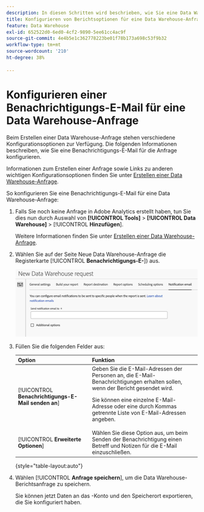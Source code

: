 ```yaml
---
description: In diesen Schritten wird beschrieben, wie Sie eine Data Warehouse-Anfrage erstellen.
title: Konfigurieren von Berichtsoptionen für eine Data Warehouse-Anfrage
feature: Data Warehouse
exl-id: 652522d0-6ed0-4cf2-9890-5ee61cc4ac9f
source-git-commit: 4e4b5e1c362778223be01f78b173a698c53f9b32
workflow-type: tm+mt
source-wordcount: '210'
ht-degree: 38%

---
```


# Konfigurieren einer Benachrichtigungs-E-Mail für eine Data Warehouse-Anfrage

Beim Erstellen einer Data Warehouse-Anfrage stehen verschiedene Konfigurationsoptionen zur Verfügung. Die folgenden Informationen beschreiben, wie Sie eine Benachrichtigungs-E-Mail für die Anfrage konfigurieren.

Informationen zum Erstellen einer Anfrage sowie Links zu anderen wichtigen Konfigurationsoptionen finden Sie unter [Erstellen einer Data Warehouse-Anfrage](/help/export/data-warehouse/create-request/t-dw-create-request.md).

So konfigurieren Sie eine Benachrichtigungs-E-Mail für eine Data Warehouse-Anfrage:

1. Falls Sie noch keine Anfrage in Adobe Analytics erstellt haben, tun Sie dies nun durch Auswahl von **[!UICONTROL Tools]** > **[!UICONTROL Data Warehouse]** > [!UICONTROL **Hinzufügen**].

   Weitere Informationen finden Sie unter [Erstellen einer Data Warehouse-Anfrage](/help/export/data-warehouse/create-request/t-dw-create-request.md).

1. Wählen Sie auf der Seite Neue Data Warehouse-Anfrage die Registerkarte [!UICONTROL **Benachrichtigungs-E-**]) aus.

   ![Registerkarte „Berichtsziel“](assets/dw-notification-email.png)

1. Füllen Sie die folgenden Felder aus:

   | Option | Funktion |
   |---------|----------|
   | [!UICONTROL **Benachrichtigungs-E-Mail senden an**] | Geben Sie die E-Mail-Adressen der Personen an, die E-Mail-Benachrichtigungen erhalten sollen, wenn der Bericht gesendet wird. <p>Sie können eine einzelne E-Mail-Adresse oder eine durch Kommas getrennte Liste von E-Mail-Adressen angeben.</p> |
   | [!UICONTROL **Erweiterte Optionen**] | Wählen Sie diese Option aus, um beim Senden der Benachrichtigung einen Betreff und Notizen für die E-Mail einzuschließen. |

   {style="table-layout:auto"}

1. Wählen [!UICONTROL **Anfrage speichern**], um die Data Warehouse-Berichtsanfrage zu speichern.

   Sie können jetzt Daten an das -Konto und den Speicherort exportieren, die Sie konfiguriert haben.
